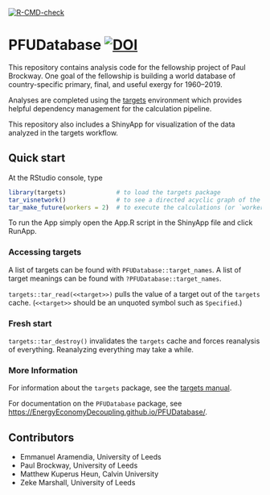 
<!-- *********** -->
<!-- Note: README.md is generated from README.Rmd.   -->
<!-- Be sure to edit README.Rmd and generate the README.md file by Cmd/Ctl-shift-K -->
<!-- *********** -->
<!-- badges: start -->

[![R-CMD-check](https://github.com/EnergyEconomyDecoupling/PFUDatabase/actions/workflows/R-CMD-check.yaml/badge.svg)](https://github.com/EnergyEconomyDecoupling/PFUDatabase/actions/workflows/R-CMD-check.yaml)
<!-- badges: end -->

# PFUDatabase [![DOI](https://zenodo.org/badge/DOI/10.5281/zenodo.5228375.svg)](https://doi.org/10.5281/zenodo.5228375)

This repository contains analysis code for the fellowship project of
Paul Brockway. One goal of the fellowship is building a world database
of country-specific primary, final, and useful exergy for 1960–2019.

Analyses are completed using the
[targets](https://github.com/ropensci/targets) environment which
provides helpful dependency management for the calculation pipeline.

This repository also includes a ShinyApp for visualization of the data
analyzed in the targets workflow.

## Quick start

At the RStudio console, type

``` r
library(targets)              # to load the targets package   
tar_visnetwork()              # to see a directed acyclic graph of the calculations that will take place   
tar_make_future(workers = 2)  # to execute the calculations (or `workers = 8`, if you have enough cores)
```

To run the App simply open the App.R script in the ShinyApp file and
click RunApp.

### Accessing targets

A list of targets can be found with `PFUDatabase::target_names`. A list
of target meanings can be found with `?PFUDatabase::target_names`.

`targets::tar_read(<<target>>)` pulls the value of a target out of the
`targets` cache. (`<<target>>` should be an unquoted symbol such as
`Specified`.)

### Fresh start

`targets::tar_destroy()` invalidates the `targets` cache and forces
reanalysis of everything. Reanalyzing everything may take a while.

### More Information

For information about the `targets` package, see the [targets
manual](https://books.ropensci.org/targets/).

For documentation on the `PFUDatabase` package, see
<https://EnergyEconomyDecoupling.github.io/PFUDatabase/>.

## Contributors

- Emmanuel Aramendia, University of Leeds
- Paul Brockway, University of Leeds
- Matthew Kuperus Heun, Calvin University
- Zeke Marshall, University of Leeds
